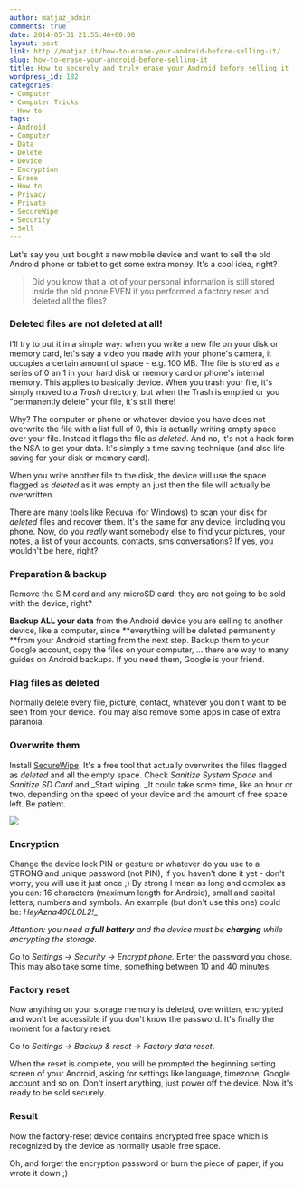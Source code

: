 ```yaml
---
author: matjaz_admin
comments: true
date: 2014-05-31 21:55:46+00:00
layout: post
link: http://matjaz.it/how-to-erase-your-android-before-selling-it/
slug: how-to-erase-your-android-before-selling-it
title: How to securely and truly erase your Android before selling it
wordpress_id: 182
categories:
- Computer
- Computer Tricks
- How to
tags:
- Android
- Computer
- Data
- Delete
- Device
- Encryption
- Erase
- How to
- Privacy
- Private
- SecureWipe
- Security
- Sell
---
```


Let's say you just bought a new mobile device and want to sell the old Android phone or tablet to get some extra money. It's a cool idea, right?


<blockquote>Did you know that a lot of your personal information is still stored inside the old phone EVEN if you performed a factory reset and deleted all the files?</blockquote>




### Deleted files are not deleted at all!


I'll try to put it in a simple way: when you write a new file on your disk or memory card, let's say a video you made with your phone's camera, it occupies a certain amount of space - e.g. 100 MB. The file is stored as a series of 0 an 1 in your hard disk or memory card or phone's internal memory. This applies to basically device. When you trash your file, it's simply moved to a _Trash_ directory, but when the Trash is emptied or you "permanently delete" your file, it's still there!

Why? The computer or phone or whatever device you have does not overwrite the file with a list full of 0, this is actually writing empty space over your file. Instead it flags the file as _deleted_. And no, it's not a hack form the NSA to get your data. It's simply a time saving technique (and also life saving for your disk or memory card).

When you write another file to the disk, the device will use the space flagged as _deleted_ as it was empty an just then the file will actually be overwritten.

There are many tools like [Recuva](http://www.piriform.com/recuva) (for Windows) to scan your disk for _deleted_ files and recover them. It's the same for any device, including you phone. Now, do you _really_ want somebody else to find your pictures, your notes, a list of your accounts, contacts, sms conversations? If yes, you wouldn't be here, right?


### Preparation & backup


Remove the SIM card and any microSD card: they are not going to be sold with the device, right?

**Backup ALL your data** from the Android device you are selling to another device, like a computer, since **everything will be deleted permanently **from your Android starting from the next step. Backup them to your Google account, copy the files on your computer, ... there are way to many guides on Android backups. If you need them, Google is your friend.


### Flag files as deleted


Normally delete every file, picture, contact, whatever you don't want to be seen from your device. You may also remove some apps in case of extra paranoia.


### Overwrite them


Install [SecureWipe](https://play.google.com/store/apps/details?id=com.pinellascodeworks.securewipe). It's a free tool that actually overwrites the files flagged as _deleted_ and all the empty space. Check _Sanitize System Space_ and _Sanitize SD Card_ and _Start wiping. _It could take some time, like an hour or two, depending on the speed of your device and the amount of free space left. Be patient.

[![](https://lh5.ggpht.com/VnjsAfp9s5IbTPrRgFnq29Cd7n84_J5eKjEP91uzQx-0iWgeqlNyZMbgdKcotH6qLNOg=h900)](https://play.google.com/store/apps/details?id=com.pinellascodeworks.securewipe)


### Encryption


Change the device lock PIN or gesture or whatever do you use to a STRONG and unique password (not PIN), if you haven't done it yet - don't worry, you will use it just once ;) By strong I mean as long and complex as you can: 16 characters (maximum length for Android), small and capital letters, numbers and symbols. An example (but don't use this one) could be: _HeyAzna490LOL2!__

_Attention: you need a **full battery** and the device must be **charging** while encrypting the storage._

Go to _Settings -> Security -> Encrypt phone._ Enter the password you chose. This may also take some time, something between 10 and 40 minutes.


### Factory reset


Now anything on your storage memory is deleted, overwritten, encrypted and won't be accessible if you don't know the password. It's finally the moment for a factory reset:

Go to _Settings -> Backup & reset -> Factory data reset_.

When the reset is complete, you will be prompted the beginning setting screen of your Android, asking for settings like language, timezone, Google account and so on. Don't insert anything, just power off the device. Now it's ready to be sold securely.


### Result


Now the factory-reset device contains encrypted free space which is recognized by the device as normally usable free space.

Oh, and forget the encryption password or burn the piece of paper, if you wrote it down ;)
